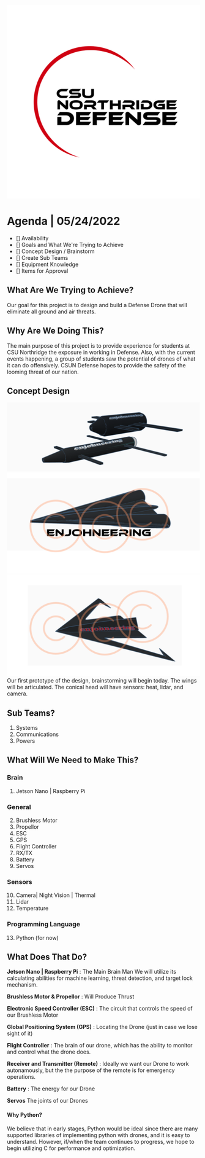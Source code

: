 ![CSUN Defense](/imgs/csundefense.png)
# Agenda | 05/24/2022
- [] Availability
- [] Goals and What We're Trying to Achieve
- [] Concept Design / Brainstorm
- [] Create Sub Teams
- [] Equipment Knowledge
- [] Items for Approval



## What Are We Trying to Achieve?
Our goal for this project is to design and build a Defense Drone that will eliminate all ground and air threats.

## Why Are We Doing This?
The main purpose of this project is to provide experience for students at CSU Northridge the exposure in working in Defense. 
Also, with the current events happening, a group of students saw the potential of drones of what it can do offensively. CSUN Defense hopes to provide the safety of the looming threat of our nation.

## Concept Design
![CSUN Defense](/CSUNDefense/imgs/firstDesign.png)
![CSUN Defense](/CSUNDefense/imgs/secondDesign.png)
![CSUN Defense](/CSUNDefense/imgs/thirdDesign.png)
Our first prototype of the design, brainstorming will begin today.
The wings will be articulated.
The conical head will have sensors: heat, lidar, and camera.

## Sub Teams?
1. Systems
2. Communications
3. Powers

## What Will We Need to Make This?

### Brain
1. Jetson Nano | Raspberry Pi

### General
2. Brushless Motor
3. Propellor
4. ESC
5. GPS
6. Flight Controller
7. RX/TX 
8. Battery
9. Servos

### Sensors
10. Camera| Night Vision | Thermal 
11. Lidar
12. Temperature

### Programming Language
13. Python (for now)

## What Does That Do?

**Jetson Nano | Raspberry Pi** : The Main Brain Man
We will utilize its calculating abilities for machine learning, threat detection, and target lock mechanism. 

**Brushless Motor & Propellor** : Will Produce Thrust

**Electronic Speed Controller (ESC)** : The circuit that controls the speed of our Brushless Motor 

**Global Positioning System (GPS)** : Locating the Drone (just in case we lose sight of it) 

**Flight Controller** : The brain of our drone, which has the ability to monitor and control what the drone does.

**Receiver and Transmitter (Remote)** : Ideally we want our Drone to work autonamously, but the the purpose of the remote is for emergency operations.

**Battery** : The energy for our Drone

**Servos** The joints of our Drones


#### Why Python?
We believe that in early stages, Python would be ideal since there are many supported libraries of implementing python with drones, and it is easy to understand. However, if/when the team continues to progress, we hope to begin utilizing C for performance and optimization.  